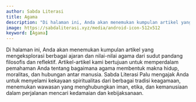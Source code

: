 ```yaml
---
author: Sabda Literasi
title: Agama
description: "Di halaman ini, Anda akan menemukan kumpulan artikel yang mengeksplorasi berbagai ajaran dan nilai-nilai agama dari sudut pandang filosofis dan reflektif."
image: https://sabdaliterasi.xyz/media/android-icon-512x512
keyword: [Agama]
---
```

<noscript>
  <p>Di halaman ini, Anda akan menemukan kumpulan artikel yang mengeksplorasi berbagai ajaran dan nilai-nilai agama dari sudut pandang filosofis dan reflektif. Artikel-artikel kami bertujuan untuk memperdalam pemahaman Anda tentang bagaimana agama membentuk makna hidup, moralitas, dan hubungan antar manusia. Sabda Literasi Palu mengajak Anda untuk menyelami kekayaan spiritualitas dari berbagai tradisi keagamaan, menemukan wawasan yang menghubungkan iman, etika, dan kemanusiaan dalam perjalanan mencari kedamaian dan kebijaksanaan.</p>
</noscript>
